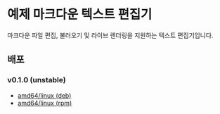 # 예제 마크다운 텍스트 편집기

마크다운 파일 편집, 불러오기 및 라이브 렌더링을 지원하는 텍스트 편집기입니다.

## 배포
### v0.1.0 (unstable)
- [amd64/linux (deb)](https://github.com/novel-plus/text-editor/releases/download/v0.1.0/text-editor_0.1.0_amd64.deb)
- [amd64/linux (rpm)](https://github.com/novel-plus/text-editor/releases/download/v0.1.0/text-editor-0.1.0-1.x86_64.rpm)

